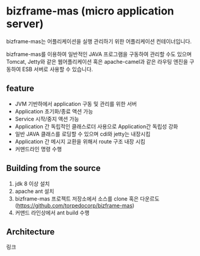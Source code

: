 # bizframe-mas (micro application server)

bizframe-mas는 어플리케이션을 실행 관리하기 위한 어플리케이션 컨테이너입니다.  
<!--more-->
bizframe-mas를 이용하여 일반적인 JAVA 프로그램을 구동하여 관리할 수도 있으며 
Tomcat, Jetty와 같은 웹어플리케이션 혹은 apache-camel과 같은 라우팅 엔진을 구동하여 ESB 서버로 사용할 수 있습니다.    

## feature 

 - JVM 기반하에서 application 구동 및 관리를 위한 서버
 - Application 초기화/종료 액션 가능
 - Service 시작/중지 액션 가능
 - Application 간 독립적인 클래스로더 사용으로 Application간 독립성 강화 
 - 일반 JAVA 클래스를 로딩할 수 있으며 cdi와 jetty는 내장시킴
 - Application 간 메시지 교환을 위해서 route 구조 내장 시킴
 - 커맨드라인 명령 수행 


## Building from the source

 1. jdk 8 이상 설치 
 2. apache ant 설치
 3. bizframe-mas 프로젝트 저장소에서 소스를 clone 혹은 다운르도 (https://github.com/torpedocorp/bizframe-mas)
 4. 커맨드 라인상에서 ant build 수행
 
 
 ## Architecture
 
 링크  
 
